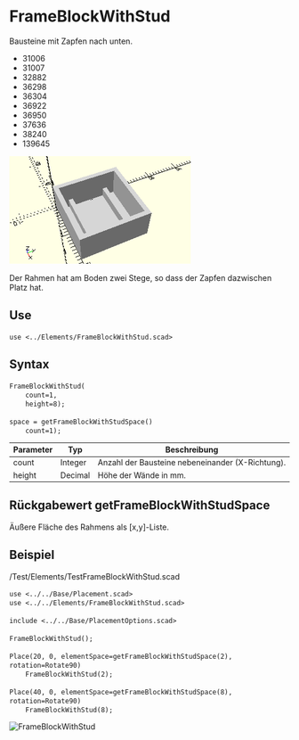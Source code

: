 # FrameBlockWithStud

Bausteine mit Zapfen nach unten.

- 31006
- 31007
- 32882
- 36298
- 36304
- 36922
- 36950
- 37636
- 38240
- 139645

![FrameBlockWithStud](../../images/FrameBlockWithStud.png)

Der Rahmen hat am Boden zwei Stege, so dass der Zapfen dazwischen Platz hat.

## Use
```
use <../Elements/FrameBlockWithStud.scad>
```

## Syntax
```
FrameBlockWithStud(
    count=1, 
    height=8);

space = getFrameBlockWithStudSpace()
    count=1);
```

| Parameter | Typ | Beschreibung |
| ------ | ------ | ------ |
| count | Integer | Anzahl der Bausteine nebeneinander (X-Richtung). |
| height | Decimal | Höhe der Wände in mm. |

## Rückgabewert getFrameBlockWithStudSpace
Äußere Fläche des Rahmens als \[x,y]-Liste.

## Beispiel

/Test/Elements/TestFrameBlockWithStud.scad

```
use <../../Base/Placement.scad>
use <../../Elements/FrameBlockWithStud.scad>

include <../../Base/PlacementOptions.scad>

FrameBlockWithStud();

Place(20, 0, elementSpace=getFrameBlockWithStudSpace(2), rotation=Rotate90)
    FrameBlockWithStud(2);

Place(40, 0, elementSpace=getFrameBlockWithStudSpace(8), rotation=Rotate90)
    FrameBlockWithStud(8);
```

<img width="270" alt="FrameBlockWithStud" src="https://user-images.githubusercontent.com/48654609/169554820-58efd2f7-9263-49d9-a028-d397bac66cd4.png">
